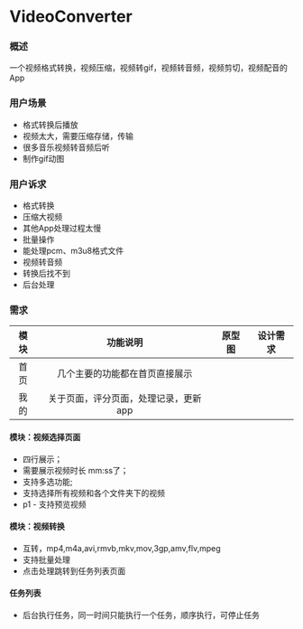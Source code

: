 # VideoConverter
### 概述
一个视频格式转换，视频压缩，视频转gif，视频转音频，视频剪切，视频配音的App
### 用户场景
* 格式转换后播放
* 视频太大，需要压缩存储，传输
* 很多音乐视频转音频后听
* 制作gif动图

### 用户诉求
* 格式转换
* 压缩大视频
* 其他App处理过程太慢
* 批量操作
* 能处理pcm、m3u8格式文件
* 视频转音频
* 转换后找不到
* 后台处理

### 需求

|模块|功能说明|原型图|设计需求|
| :--: | :--: | :--: | :--: |
|首页| 几个主要的功能都在首页直接展示
|我的| 关于页面，评分页面，处理记录，更新app

#### 模块：视频选择页面

* 四行展示；
* 需要展示视频时长 mm:ss了；
* 支持多选功能;
* 支持选择所有视频和各个文件夹下的视频
* p1 - 支持预览视频

#### 模块：视频转换

* 互转，mp4,m4a,avi,rmvb,mkv,mov,3gp,amv,flv,mpeg
* 支持批量处理
* 点击处理跳转到任务列表页面

#### 任务列表
* 后台执行任务，同一时间只能执行一个任务，顺序执行，可停止任务















